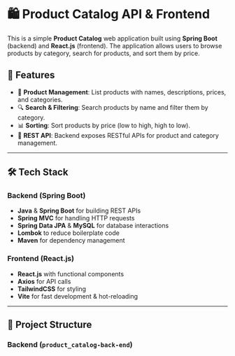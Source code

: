 # 🛍️ Product Catalog API & Frontend

This is a simple **Product Catalog** web application built using **Spring Boot** (backend) and **React.js** (frontend). The application allows users to browse products by category, search for products, and sort them by price.

## 📌 Features
- 🛒 **Product Management**: List products with names, descriptions, prices, and categories.
- 🔍 **Search & Filtering**: Search products by name and filter them by category.
- 📊 **Sorting**: Sort products by price (low to high, high to low).
- 🔧 **REST API**: Backend exposes RESTful APIs for product and category management.

---

## 🛠️ Tech Stack
### **Backend (Spring Boot)**
- **Java** & **Spring Boot** for building REST APIs
- **Spring MVC** for handling HTTP requests
- **Spring Data JPA** & **MySQL** for database interactions
- **Lombok** to reduce boilerplate code
- **Maven** for dependency management

### **Frontend (React.js)**
- **React.js** with functional components
- **Axios** for API calls
- **TailwindCSS** for styling
- **Vite** for fast development & hot-reloading

---

## 📂 Project Structure
### **Backend (`product_catalog-back-end`)**
